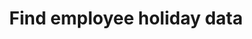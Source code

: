 ---
title: Find employee holiday data
excerpt: Searches for holiday records of an employee within a specified date range.
api:
  file: index.yaml
  operationId: findEmployeeHolidays
hidden: false
---